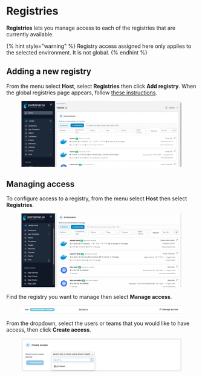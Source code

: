 # Registries

**Registries** lets you manage access to each of the registries that are currently available.

{% hint style="warning" %}
Registry access assigned here only applies to the selected environment. It is not global.
{% endhint %}

## Adding a new registry

From the menu select **Host**, select **Registries** then click **Add registry**. When the global registries page appears, follow [these instructions](../../../administering-portainer/registries/add/).

<figure><img src="../../../.gitbook/assets/2.15-host-registries-add.gif" alt=""><figcaption></figcaption></figure>

## Managing access

To configure access to a registry, from the menu select **Host** then select **Registries**.

<figure><img src="../../../.gitbook/assets/2.15-docker_hosts_registries.gif" alt=""><figcaption></figcaption></figure>

Find the registry you want to manage then select **Manage access**.&#x20;

<figure><img src="../../../.gitbook/assets/2.15-docker_hosts_registries_manage_access.png" alt=""><figcaption></figcaption></figure>

From the dropdown, select the users or teams that you would like to have access, then click **Create access**.

<figure><img src="../../../.gitbook/assets/2.15-docker_hosts_registries_access.png" alt=""><figcaption></figcaption></figure>
